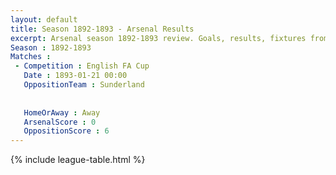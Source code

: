 ```yaml
---
layout: default
title: Season 1892-1893 - Arsenal Results 
excerpt: Arsenal season 1892-1893 review. Goals, results, fixtures from the 1892-1893 season on History of Arsenal Football Club
Season : 1892-1893
Matches :
 - Competition : English FA Cup
   Date : 1893-01-21 00:00
   OppositionTeam : Sunderland
   
   
   HomeOrAway : Away
   ArsenalScore : 0
   OppositionScore : 6
---
```



{% include league-table.html %}